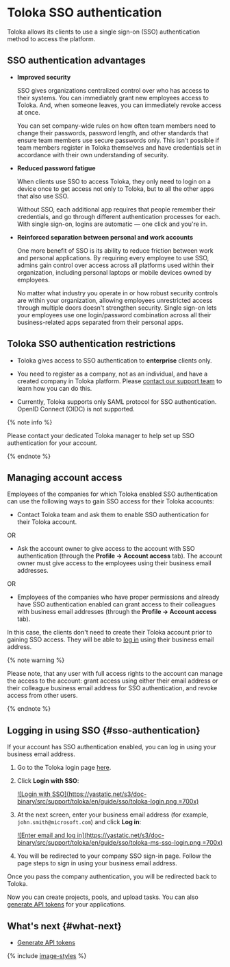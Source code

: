 # Toloka SSO authentication

Toloka allows its clients to use a single sign-on (SSO) authentication method to access the platform.

## SSO authentication advantages

- **Improved security**

    SSO gives organizations centralized control over who has access to their systems. You can immediately grant new employees access to Toloka. And, when someone leaves, you can immediately revoke access at once.

    You can set company-wide rules on how often team members need to change their passwords, password length, and other standards that ensure team members use secure passwords only. This isn't possible if team members register in Toloka themselves and have credentials set in accordance with their own understanding of security.

- **Reduced password fatigue**

    When clients use SSO to access Toloka, they only need to login on a device once to get access not only to Toloka, but to all the other apps that also use SSO.

    Without SSO, each additional app requires that people remember their credentials, and go through different authentication processes for each. With single sign-on, logins are automatic — one click and you're in.

- **Reinforced separation between personal and work accounts**

    One more benefit of SSO is its ability to reduce friction between work and personal applications. By requiring every employee to use SSO, admins gain control over access across all platforms used within their organization, including personal laptops or mobile devices owned by employees.

    No matter what industry you operate in or how robust security controls are within your organization, allowing employees unrestricted access through multiple doors doesn't strengthen security. Single sign-on lets your employees use one login/password combination across all their business-related apps separated from their personal apps.

## Toloka SSO authentication restrictions

- Toloka gives access to SSO authentication to **enterprise** clients only.

- You need to register as a company, not as an individual, and have a created company in Toloka platform. Please [contact our support team](../troubleshooting/support.md?form-topic1=other) to learn how you can do this.

- Currently, Toloka supports only SAML protocol for SSO authentication. OpenID Connect (OIDC) is not supported.

{% note info %}

Please contact your dedicated Toloka manager to help set up SSO authentication for your account.

{% endnote %}

## Managing account access

Employees of the companies for which Toloka enabled SSO authentication can use the following ways to gain SSO access for their Toloka accounts:

- Contact Toloka team and ask them to enable SSO authentication for their Toloka account.

OR

- Ask the account owner to give access to the account with SSO authentication (through the **Profile → Account access** tab). The account owner must give access to the employees using their business email addresses.

OR

- Employees of the companies who have proper permissions and already have SSO authentication enabled can grant access to their colleagues with business email addresses (through the **Profile → Account access** tab).

In this case, the clients don't need to create their Toloka account prior to gaining SSO access. They will be able to [log in](#sso-authentication) using their business email address.

{% note warning %}

Please note, that any user with full access rights to the account can manage the access to the account: grant access using either their email address or their colleague business email address for SSO authentication, and revoke access from other users.

{% endnote %}

## Logging in using SSO {#sso-authentication}

If your account has SSO authentication enabled, you can log in using your business email address.

1. Go to the Toloka login page [here](https://passport.toloka.ai/auth/list?origin=toloka_requesters&retpath=https%3A%2F%2Fplatform.toloka.ai%2Fsignup%2Frequester%3FauthRole%3Drequester).

1. Click **Login with SSO**:

    [![Login with SSO](https://yastatic.net/s3/doc-binary/src/support/toloka/en/guide/sso/toloka-login.png =700x)](https://yastatic.net/s3/doc-binary/src/support/toloka/en/guide/sso/toloka-login.png)

1. At the next screen, enter your business email address (for example, `john.smith@microsoft.com`) and click **Log in**:

    [![Enter email and log in](https://yastatic.net/s3/doc-binary/src/support/toloka/en/guide/sso/toloka-ms-sso-login.png =700x)](https://yastatic.net/s3/doc-binary/src/support/toloka/en/guide/sso/toloka-ms-sso-login.png)

1. You will be redirected to your company SSO sign-in page. Follow the page steps to sign in using your business email address.

Once you pass the company authentication, you will be redirected back to Toloka.

Now you can create projects, pools, and upload tasks. You can also [generate API tokens](./api-token.md) for your applications.

## What's next {#what-next}

- [Generate API tokens](./api-token.md)

{% include [image-styles](../../../_includes/image-styles.md) %}
